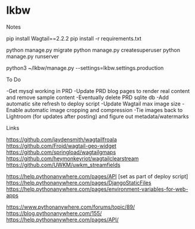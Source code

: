 # lkbw


Notes

pip install Wagtail==2.2.2
pip install -r requirements.txt

python manage.py migrate
python manage.py createsuperuser
python manage.py runserver

python3 ~/lkbw/manage.py <xxx> --settings=lkbw.settings.production

To Do

-Get mysql working in PRD
-Update PRD blog pages to render real content and remove sample content
-Eventually delete PRD sqlite db
-Add automatic site refresh to deploy script
-Update Wagtail max image size
-Enable automatic image cropping and compression
-Tie images back to Lightroom (for updates after posting) and figure out metadata/watermarks

Links

https://github.com/jaydensmith/wagtailfroala
https://github.com/Frojd/wagtail-geo-widget
https://github.com/springload/wagtailgmaps
https://github.com/heymonkeyriot/wagtailclearstream
https://github.com/UWKM/uwkm_streamfields

https://help.pythonanywhere.com/pages/API [set as part of deploy script]
https://help.pythonanywhere.com/pages/DjangoStaticFiles
https://help.pythonanywhere.com/pages/environment-variables-for-web-apps

https://www.pythonanywhere.com/forums/topic/89/
https://blog.pythonanywhere.com/155/
https://help.pythonanywhere.com/pages/API/